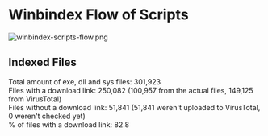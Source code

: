 # Winbindex Flow of Scripts

![winbindex-scripts-flow.png](winbindex-scripts-flow.png)

## Indexed Files

<!--FileStats-->
Total amount of exe, dll and sys files: 301,923  
Files with a download link: 250,082 (100,957 from the actual files, 149,125 from VirusTotal)  
Files without a download link: 51,841 (51,841 weren't uploaded to VirusTotal, 0 weren't checked yet)  
% of files with a download link: 82.8  
<!--/FileStats-->
